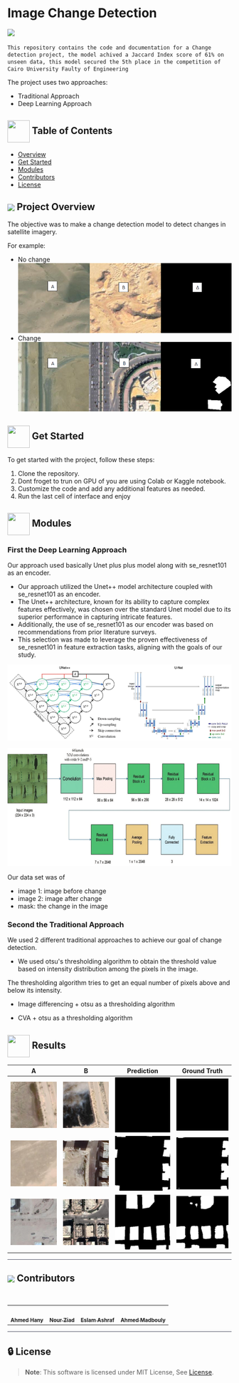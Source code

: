 # Image Change Detection

<img src="https://i.giphy.com/Ym5Urkj7ReOdCcxLud.webp"/>

    This repository contains the code and documentation for a Change detection project, the model achived a Jaccard Index score of 61% on unseen data, this model secured the 5th place in the competition of Cairo University Faulty of Engineering

The project uses two approaches:

- Traditional Approach
- Deep Learning Approach 


## <img align= center width=50px height=50px src="https://user-images.githubusercontent.com/71986226/154075883-2a5679d2-b411-448f-b423-9565babf35aa.gif"> Table of Contents
- <a href ="#Overview">Overview</a>
- <a href ="#started"> Get Started</a>
- <a href ="#modules"> Modules</a>
- <a href ="#contributors">Contributors</a>
- <a href ="#license">License</a>

## <img align="center"  height =50px src="https://user-images.githubusercontent.com/71986226/154076110-1233d7a8-92c2-4d79-82c1-30e278aa518a.gif"> Project Overview <a id = "Overview"></a>

The objective was to make a change detection model to detect changes in satellite imagery.

For example:

- No change
![nochange](images/image.png)
- Change
![change](images/image-2.png)

## <img  align= center width=50px height=50px src="https://c.tenor.com/HgX89Yku5V4AAAAi/to-the-moon.gif"> Get Started <a id = "started"></a>

To get started with the project, follow these steps:

1. Clone the repository.
2. Dont froget to trun on GPU of you are using Colab or Kaggle notebook.
3. Customize the code and add any additional features as needed.
4. Run the last cell of interface and enjoy

## <img  align= center width=50px height=50px src="https://cdn.pixabay.com/animation/2022/07/31/06/27/06-27-17-124_512.gif"> Modules <a id ="modules"></a>

### First the Deep Learning Approach

Our approach used basically Unet plus plus model along with se_resnet101 as an encoder.

- Our approach utilized the Unet++ model architecture coupled with se_resnet101 as an encoder.
- The Unet++ architecture, known for its ability to capture complex features effectively, was chosen over the standard Unet model due to its superior performance in capturing intricate features.
- Additionally, the use of se_resnet101 as our encoder was based on recommendations from prior literature surveys.
- This selection was made to leverage the proven effectiveness of se_resnet101 in feature extraction tasks, aligning with the goals of our study.

![alt text](images/image-3.png)

![alt text](images/image-4.png)

Our data set was of

- image 1: image before change
- image 2: image after change
- mask: the change in the image

### Second the Traditional Approach

We used 2 different traditional approaches to achieve our goal of change detection.

- We used otsu's thresholding algorithm to obtain the threshold value based on intensity distribution among the pixels in the image.

The thresholding algorithm tries to get an equal number of pixels above and below its intensity.

- Image differencing + otsu as a thresholding algorithm

- CVA + otsu as a thresholding algorithm

## <img  align= center width=50px height=50px src="https://cdn.pixabay.com/animation/2022/07/31/06/27/06-27-17-124_512.gif"> Results <a id ="results"></a>

<table >
<thead>
    <tr>
      <th style="text-align:center;">A</th>
      <th style="text-align:center;">B</th>
      <th style="text-align:center;">Prediction</th>
      <th style="text-align:center;">Ground Truth</th>
    </tr>
  </thead>
  <tr>
        <td align="center"><img src="./results/A/0074.png" width="150px;" alt="A"/><br /></td>
        <td align="center"><img src="./results/B/0074.png" width="150px;" alt="A"/><br /></td>
        <td align="center"><img src="./results/ground truth/0074.png" width="150px;" alt="A"/><br /></td>
        <td align="center"><img src="./results/predictions/0074.png" width="150px;" alt="A"/><br /></td>
  </tr>
  <tr>
        <td align="center"><img src="./results/A/0104.png" width="150px;" alt="A"/><br /></td>
        <td align="center"><img src="./results/B/0104.png" width="150px;" alt="A"/><br /></td>
        <td align="center"><img src="./results/ground truth/0104.png" width="150px;" alt="A"/><br /></td>
        <td align="center"><img src="./results/predictions/0104.png" width="150px;" alt="A"/><br /></td>
  </tr>
  <tr>
        <td align="center"><img src="./results/A/0572.png" width="150px;" alt="A"/><br /></td>
        <td align="center"><img src="./results/B/0572.png" width="150px;" alt="A"/><br /></td>
        <td align="center"><img src="./results/ground truth/0572.png" width="150px;" alt="A"/><br /></td>
        <td align="center"><img src="./results/predictions/0572.png" width="150px;" alt="A"/><br /></td>
  </tr>
</table>


<hr style="background-color: #4b4c60"></hr>
<a id ="Contributors"></a>

## <img align="center"  height =60px src="https://user-images.githubusercontent.com/63050133/156777293-72a6e681-2582-4a9d-ad92-09d1181d47c7.gif"> Contributors <a id ="contributors"></a>

<br>
<table >
  <tr>
        <td align="center"><a href="https://github.com/Ahmed-H300"><img src="https://avatars.githubusercontent.com/u/67925988?v=4" width="150px;" alt=""/><br /><sub><b>Ahmed Hany</b></sub></a><br /></td>
        <td align="center"><a href="https://github.com/nouralmulhem"><img src=https://avatars.githubusercontent.com/u/76218033?v=4" width="150px;" alt=""/><br /><sub><b>Nour Ziad</b></sub></a><br /></td>
        <td align="center"><a href="https://github.com/EslamAsHhraf"><img src=https://avatars.githubusercontent.com/u/71986226?v=4" width="150px;" alt=""/><br /><sub><b>Eslam Ashraf</b></sub></a><br /></td>
        <td align="center"><a href="https://github.com/ahmedmadbouly186"><img src=https://avatars.githubusercontent.com/u/66012617?v=4" width="150px;" alt=""/><br /><sub><b>Ahmed Madbouly</b></sub></a><br /></td>

  </tr>
</table>

<hr style="background-color: #4b4c60"></hr>

<a id ="License"></a>

## 🔒 License <a id ="license"></a>

> **Note**: This software is licensed under MIT License, See [License](https://github.com/nouralmulhem/Image-Change-Detection/blob/main/LICENSE).

